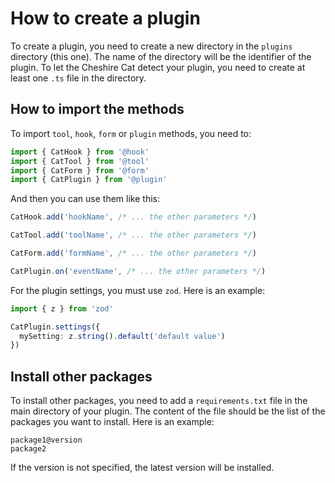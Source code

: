 # How to create a plugin

To create a plugin, you need to create a new directory in the `plugins` directory (this one).
The name of the directory will be the identifier of the plugin.
To let the Cheshire Cat detect your plugin, you need to create at least one `.ts` file in the directory.

## How to import the methods

To import `tool`, `hook`, `form` or `plugin` methods, you need to:

```typescript
import { CatHook } from '@hook'
import { CatTool } from '@tool'
import { CatForm } from '@form'
import { CatPlugin } from '@plugin'
```

And then you can use them like this:

```typescript
CatHook.add('hookName', /* ... the other parameters */)

CatTool.add('toolName', /* ... the other parameters */)

CatForm.add('formName', /* ... the other parameters */)

CatPlugin.on('eventName', /* ... the other parameters */)
```

For the plugin settings, you must use `zod`. Here is an example:

```typescript
import { z } from 'zod'

CatPlugin.settings({
  mySetting: z.string().default('default value')
})
```

## Install other packages

To install other packages, you need to add a `requirements.txt` file in the main directory of your plugin.
The content of the file should be the list of the packages you want to install.
Here is an example:

```text
package1@version
package2
```

If the version is not specified, the latest version will be installed.
